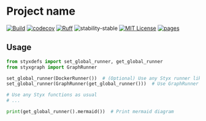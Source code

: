 # Project name

[![Build](https://github.com/childmindresearch/styxgraph/actions/workflows/test.yaml/badge.svg?branch=main)](https://github.com/childmindresearch/styxgraph/actions/workflows/test.yaml?query=branch%3Amain)
[![codecov](https://codecov.io/gh/childmindresearch/styxgraph/branch/main/graph/badge.svg?token=22HWWFWPW5)](https://codecov.io/gh/childmindresearch/styxgraph)
[![Ruff](https://img.shields.io/endpoint?url=https://raw.githubusercontent.com/astral-sh/ruff/main/assets/badge/v2.json)](https://github.com/astral-sh/ruff)
![stability-stable](https://img.shields.io/badge/stability-stable-green.svg)
[![MIT License](https://img.shields.io/badge/license-MIT-blue.svg)](https://github.com/childmindresearch/styxgraph/blob/main/LICENSE)
[![pages](https://img.shields.io/badge/api-docs-blue)](https://childmindresearch.github.io/styxgraph)

## Usage

```Python
from styxdefs import set_global_runner, get_global_runner
from styxgraph import GraphRunner

set_global_runner(DockerRunner())  # (Optional) Use any Styx runner like usual
set_global_runner(GraphRunner(get_global_runner()))  # Use GraphRunner middleware

# Use any Styx functions as usual
# ...

print(get_global_runner().mermaid())  # Print mermaid diagram

```
